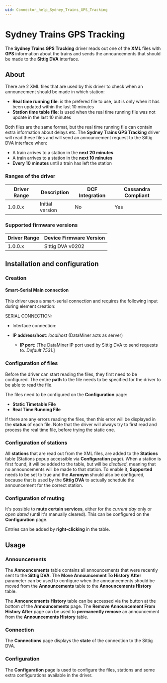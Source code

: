```yaml
---
uid: Connector_help_Sydney_Trains_GPS_Tracking
---
```


# Sydney Trains GPS Tracking

The **Sydney Trains GPS Tracking** driver reads out one of the **XML** files with **GPS** information about the trains and sends the announcements that should be made to the **Sittig DVA** interface.

## About

There are 2 XML files that are used by this driver to check when an announcement should be made in which station:

- **Real time running file**: is the prefered file to use, but is only when it has been updated within the last 10 minutes
- **Station time table file**: is used when the real time running file was not update in the last 10 minutes

Both files are the same format, but the real time running file can contain extra information about delays etc. The **Sydney Trains GPS Tracking** driver will read these files and will send an announcement request to the Sittig DVA interface when:

- A train arrives to a station in the **next 20 minutes**
- A train arrives to a station in the **next 10 minutes**
- **Every 10 minutes** until a train has left the station

### Ranges of the driver

| **Driver Range** | **Description** | **DCF Integration** | **Cassandra Compliant** |
|------------------|-----------------|---------------------|-------------------------|
| 1.0.0.x          | Initial version | No                  | Yes                     |

### Supported firmware versions

| **Driver Range** | **Device Firmware Version** |
|------------------|-----------------------------|
| 1.0.0.x          | Sittig DVA v0202            |

## Installation and configuration

### Creation

#### Smart-Serial Main connection

This driver uses a smart-serial connection and requires the following input during element creation:

SERIAL CONNECTION:

- Interface connection:

- **IP address/host**: *localhost* (DataMiner acts as server)
  - **IP port**: \[The DataMiner IP port used by Sittig DVA to send requests to. *Default 7531*.\]

### Configuration of files

Before the driver can start reading the files, they first need to be configured. The entire **path** to the file needs to be specified for the driver to be able to read the file.

The files need to be configured on the **Configuration** page:

- **Static Timetable File**
- **Real Time Running File**

If there are any errors reading the files, then this error will be displayed in the **status** of each file. Note that the driver will always try to first read and process the real time file, before trying the static one.

### Configuration of stations

All **stations** that are read out from the XML files, are added to the **Stations** table (Stations popup accessible via **Configuration** page). When a station is first found, it will be added to the table, but will be *disabled*, meaning that no announcements will be made to that station. To enable it, **Supported** needs to be set to true and the **Acronym** should also be configured, because that is used by the **Sittig DVA** to actually schedule the announcement for the correct station.

### Configuration of muting

It's possible to **mute certain services**, either for the *current day* only or *open dated* (until it's manually cleared). This can be configured on the **Configuration** page.

Entries can be added by **right-clicking** in the table.

## Usage

### Announcements

The **Announcements** table contains all announcements that were recently sent to the **Sittig DVA**. The **Move Announcement To History After** parameter can be used to configure when the announcements should be moved from the **Announcements** table to the **Announcements History** table.

The **Announcements History** table can be accessed via the button at the bottom of the **Announcements** page. The **Remove Announcement From History After** page can be used to **permanently remove** an announcement from the **Announcements History** table.

### Connection

The **Connections** page displays the **state** of the connection to the Sittig DVA.

### Configuration

The **Configuration** page is used to configure the files, stations and some extra configurations available in the driver.
